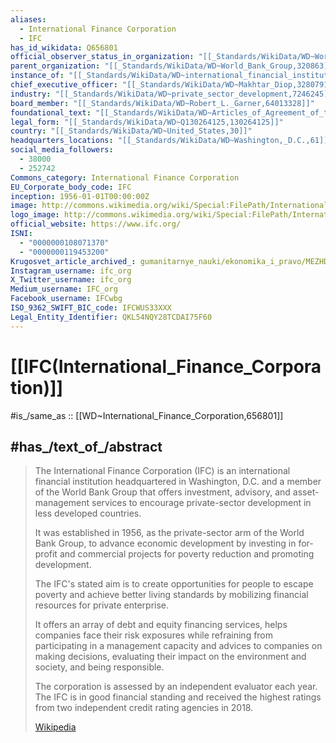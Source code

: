 ```yaml
---
aliases:
  - International Finance Corporation 
  - IFC
has_id_wikidata: Q656801
official_observer_status_in_organization: "[[_Standards/WikiData/WD~World_Intellectual_Property_Organization,177773]]"
parent_organization: "[[_Standards/WikiData/WD~World_Bank_Group,320863]]"
instance_of: "[[_Standards/WikiData/WD~international_financial_institution,1345691]]"
chief_executive_officer: "[[_Standards/WikiData/WD~Makhtar_Diop,3280791]]"
industry: "[[_Standards/WikiData/WD~private_sector_development,7246245]]"
board_member: "[[_Standards/WikiData/WD~Robert_L._Garner,64013328]]"
foundational_text: "[[_Standards/WikiData/WD~Articles_of_Agreement_of_the_International_Finance_Corporation,110559113]]"
legal_form: "[[_Standards/WikiData/WD~Q130264125,130264125]]"
country: "[[_Standards/WikiData/WD~United_States,30]]"
headquarters_locations: "[[_Standards/WikiData/WD~Washington,_D.C.,61]]"
social_media_followers:
  - 38000
  - 252742
Commons_category: International Finance Corporation
EU_Corporate_body_code: IFC
inception: 1956-01-01T00:00:00Z
image: http://commons.wikimedia.org/wiki/Special:FilePath/International%20Finance%20Corporation%20Building.JPG
logo_image: http://commons.wikimedia.org/wiki/Special:FilePath/International%20Finance%20Corporation%20logo.svg
official_website: https://www.ifc.org/
ISNI:
  - "0000000108071370"
  - "0000000119453200"
Krugosvet_article_archived_: gumanitarnye_nauki/ekonomika_i_pravo/MEZHDUNARODNAYA_FINANSOVAYA_KORPORATSIYA_MFK.html
Instagram_username: ifc_org
X_Twitter_username: ifc_org
Medium_username: IFC_org
Facebook_username: IFCwbg
ISO_9362_SWIFT_BIC_code: IFCWUS33XXX
Legal_Entity_Identifier: QKL54NQY28TCDAI75F60
---
```


# [[IFC(International_Finance_Corporation)]] 

#is_/same_as :: [[WD~International_Finance_Corporation,656801]] 

## #has_/text_of_/abstract 

> The International Finance Corporation (IFC) 
> is an international financial institution headquartered in Washington, D.C. 
> and a member of the World Bank Group that offers investment, advisory, 
> and asset-management services to encourage private-sector development in less developed countries. 
>
> It was established in 1956, as the private-sector arm of the World Bank Group, 
> to advance economic development by investing in for-profit and commercial projects 
> for poverty reduction and promoting development. 
> 
> The IFC's stated aim is to create opportunities for people to escape poverty 
> and achieve better living standards by mobilizing financial resources for private enterprise.
>
> It offers an array of debt and equity financing services, helps companies face their risk exposures while refraining from participating in a management capacity and advices to companies on making decisions, evaluating their impact on the environment and society, and being responsible. 
>
> The corporation is assessed by an independent evaluator each year. The IFC is in good financial standing and received the highest ratings from two independent credit rating agencies in 2018.
>
> [Wikipedia](https://en.wikipedia.org/wiki/International%20Finance%20Corporation) 

